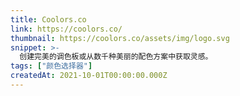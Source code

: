 ```yaml
---
title: Coolors.co
link: https://coolors.co/
thumbnail: https://coolors.co/assets/img/logo.svg
snippet: >-
  创建完美的调色板或从数千种美丽的配色方案中获取灵感。
tags: ["颜色选择器"]
createdAt: 2021-10-01T00:00:00.000Z
---
```

